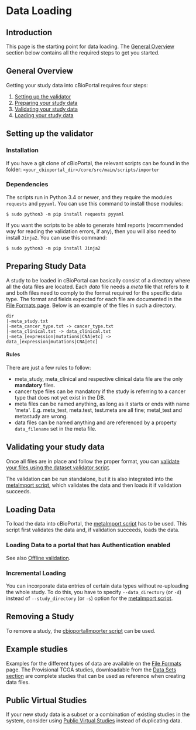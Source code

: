 # Data Loading
## Introduction
This page is the starting point for data loading. The [General Overview](#general-overview) section below contains all the required steps to get you started. 

## General Overview
Getting your study data into cBioPortal requires four steps:

1. [Setting up the validator](#setting-up-the-validator)
2. [Preparing your study data](#preparing-study-data)
3. [Validating your study data](#validating-your-study-data)
4. [Loading your study data](#loading-data)

## Setting up the validator
### Installation

If you have a git clone of cBioPortal, the relevant scripts can be found in the folder: `<your_cbioportal_dir>/core/src/main/scripts/importer`

### Dependencies
The scripts run in Python 3.4 or newer, and they require the modules `requests` and `pyyaml`.
You can use this command to install those modules:
```console
$ sudo python3 -m pip install requests pyyaml
```

If you want the scripts to be able to generate html reports (recommended way for reading the validation errors, if any), then you will also need to install `Jinja2`. You can use this command:
```console
$ sudo python3 -m pip install Jinja2
```

## Preparing Study Data 
A study to be loaded in cBioPortal can basically consist of a directory where all the data files are located. 
Each *data* file needs a *meta* file that refers to it and both files need to comply to the format required for the specific data type. The format and fields expected for each file are documented in the [File Formats page](File-Formats.md). Below is an example of the files in such a directory.

```
dir
|-meta_study.txt
|-meta_cancer_type.txt -> cancer_type.txt
|-meta_clinical.txt -> data_clinical.txt
|-meta_[expression|mutations|CNA|etc] -> data_[expression|mutations|CNA|etc]
```
#### Rules
There are just a few rules to follow:
- meta_study, meta_clinical and respective clinical data file are the only **mandatory** files.
- cancer type files can be mandatory if the study is referring to a cancer type that does not yet exist in the DB.
- meta files can be named anything, as long as it starts or ends with name 'meta'. E.g. meta_test, meta.test, test.meta are all fine; metal_test and metastudy are wrong.
- data files can be named anything and are referenced by a property `data_filename` set in the meta file. 

## Validating your study data
Once all files are in place and follow the proper format, you can [validate your files using the dataset validator script](/Using-the-dataset-validator.md). 

The validation can be run standalone, but it is also integrated into the [metaImport script](./Using-the-metaImport-script.md), which validates the data and then loads it if validation succeeds. 

## Loading Data
To load the data into cBioPortal, the [metaImport script](./Using-the-metaImport-script.md) has to be used. This script first validates the data and, if validation succeeds, loads the data.

### Loading Data to a portal that has Authentication enabled

See also [Offline validation](./Using-the-dataset-validator.md#offline-validation).

### Incremental Loading

You can incorporate data entries of certain data types without re-uploading the whole study.
To do this, you have to specify `--data_directory` (or `-d`) instead of `--study_directory` (or `-s`) option for the [metaImport script](./Using-the-metaImport-script.md).

## Removing a Study
To remove a study, the [cbioportalImporter script](/Data-Loading-Maintaining-Studies.md#deleting-a-study) can be used.

## Example studies
Examples for the different types of data are available on the [File Formats](/File-Formats.md) page. The Provisional TCGA studies, downloadable from the [Data Sets section](https://www.cbioportal.org/datasets) are complete studies that can be used as reference when creating data files.

## Public Virtual Studies
If your new study data is a subset or a combination of existing studies in the system, consider using [Public Virtual Studies](./Create-And-Publish-Virtual-Study.md) instead of duplicating data. 
